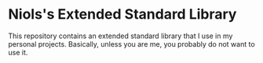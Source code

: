 Niols's Extended Standard Library
=================================

This repository contains an extended standard library that I use in my personal
projects. Basically, unless you are me, you probably do not want to use it.
